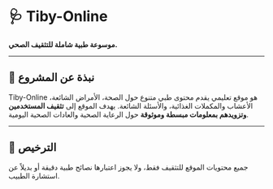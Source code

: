 # 🩺 Tiby-Online

**موسوعة طبية شاملة للتثقيف الصحي.**

---

## 🌟 نبذة عن المشروع
Tiby-Online هو موقع تعليمي يقدم محتوى طبي متنوع حول الصحة، الأمراض الشائعة، الأعشاب والمكملات الغذائية، والأسئلة الشائعة. يهدف الموقع إلى **تثقيف المستخدمين وتزويدهم بمعلومات مبسطة وموثوقة** حول الرعاية الصحية والعادات الصحية اليومية.

---

## 📄 الترخيص
جميع محتويات الموقع للتثقيف فقط، ولا يجوز اعتبارها نصائح طبية دقيقة أو بديلاً عن استشارة الطبيب.

